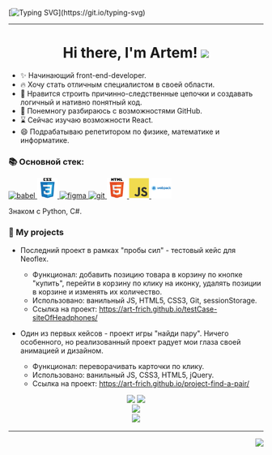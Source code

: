 [![Typing SVG](https://readme-typing-svg.herokuapp.com?font=Fira+Code&pause=1000&width=435&separator=%3C&lines=%3E+console.log('Hello%2C+World!');%3CHello%2C+World!)](https://git.io/typing-svg)
***
<h1 align="center">Hi there, I'm Artem!
 <img src="https://github.com/blackcater/blackcater/raw/main/images/Hi.gif" height="32"/>
</h1>

* ✨ Начинающий front-end-developer.
* 🔥 Хочу стать отличным специалистом в своей области.
* 👀 Нравится строить причинно-следственные цепочки и создавать логичный и нативно понятный код.
* 🐾 Понемногу разбираюсь с возможностями GitHub.
* ⌛ Сейчас изучаю возможности React.
* 😄 Подрабатываю репетитором по физике, математике и информатике.
<h3 align="left">📚 Основной стек:</h3>
<p align="left"> 
 <a href="https://babeljs.io/" target="_blank" rel="noreferrer"> <img src="https://www.vectorlogo.zone/logos/babeljs/babeljs-icon.svg" alt="babel" width="40" height="40"/> </a> <a href="https://www.w3schools.com/css/" target="_blank" rel="noreferrer"> <img src="https://raw.githubusercontent.com/devicons/devicon/master/icons/css3/css3-original-wordmark.svg" alt="css3" width="40" height="40"/> </a> <a href="https://www.figma.com/" target="_blank" rel="noreferrer"> <img src="https://www.vectorlogo.zone/logos/figma/figma-icon.svg" alt="figma" width="40" height="40"/> </a> <a href="https://git-scm.com/" target="_blank" rel="noreferrer"> <img src="https://www.vectorlogo.zone/logos/git-scm/git-scm-icon.svg" alt="git" width="40" height="40"/> </a> <a href="https://www.w3.org/html/" target="_blank" rel="noreferrer"> <img src="https://raw.githubusercontent.com/devicons/devicon/master/icons/html5/html5-original-wordmark.svg" alt="html5" width="40" height="40"/> </a> <a href="https://developer.mozilla.org/en-US/docs/Web/JavaScript" target="_blank" rel="noreferrer"> <img src="https://raw.githubusercontent.com/devicons/devicon/master/icons/javascript/javascript-original.svg" alt="javascript" width="40" height="40"/> </a> <a href="https://webpack.js.org" target="_blank" rel="noreferrer"> <img src="https://raw.githubusercontent.com/devicons/devicon/d00d0969292a6569d45b06d3f350f463a0107b0d/icons/webpack/webpack-original-wordmark.svg" alt="webpack" width="40" height="40"/> </a> 
</p>
<p>Знаком с Python, C#.</p>

### 👀 My projects
* Последний проект в рамках "пробы сил" - тестовый кейс для Neoflex.
     - Функционал: добавить позицию товара в корзину по кнопке "купить", перейти в корзину по клику на иконку, удалять позиции в корзине и изменять их количество.
     - Использовано: ванильный JS, HTML5, CSS3, Git, sessionStorage.
     - Ссылка на проект: https://art-frich.github.io/testCase-siteOfHeadphones/

* Один из первых кейсов - проект игры "найди пару". Ничего особенного, но реализованный проект радует мои глаза своей анимацией и дизайном.
     - Функционал: переворачивать карточки по клику.
     - Использовано: ванильный JS, CSS3, HTML5, jQuery.
     - Ссылка на проект: https://art-frich.github.io/project-find-a-pair/

<div align="center">
 <img style="height: 150px;" src="https://github-readme-stats.vercel.app/api?username=Art-Frich&show_icons=true&theme=merko" />
 <img style="height: 150px;" src="https://github-readme-stats.vercel.app/api/top-langs/?username=Art-Frich&theme=merko&layout=compact" />
</div>
<div align="center">
 <img src="https://www.codewars.com/users/Frich22/badges/large?theme=dark">
</div>
<div align="center">
 <img src="https://leetcode-stats-six.vercel.app/api?username=Art-Frich&theme=dark">
</div>
<hr>
<div align="right">
 <img src="https://quotes-github-readme.vercel.app/api?type=horizontal&theme=merko" />
</div>
